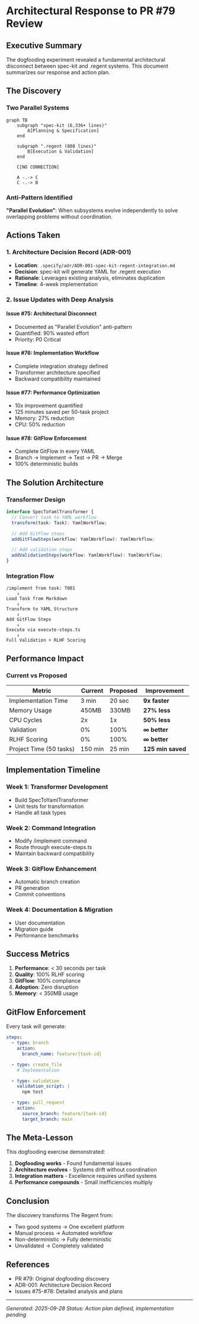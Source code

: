 # Architectural Response to PR #79 Review

## Executive Summary

The dogfooding experiment revealed a fundamental architectural disconnect between spec-kit and .regent systems. This document summarizes our response and action plan.

## The Discovery

### Two Parallel Systems
```mermaid
graph TB
    subgraph "spec-kit (6,336+ lines)"
        A[Planning & Specification]
    end

    subgraph ".regent (808 lines)"
        B[Execution & Validation]
    end

    C[NO CONNECTION]

    A -.-> C
    C -.-> B
```

### Anti-Pattern Identified
**"Parallel Evolution"**: When subsystems evolve independently to solve overlapping problems without coordination.

## Actions Taken

### 1. Architecture Decision Record (ADR-001)
- **Location**: `.specify/adr/ADR-001-spec-kit-regent-integration.md`
- **Decision**: spec-kit will generate YAML for .regent execution
- **Rationale**: Leverages existing analysis, eliminates duplication
- **Timeline**: 4-week implementation

### 2. Issue Updates with Deep Analysis

#### Issue #75: Architectural Disconnect
- Documented as "Parallel Evolution" anti-pattern
- Quantified: 90% wasted effort
- Priority: P0 Critical

#### Issue #76: Implementation Workflow
- Complete integration strategy defined
- Transformer architecture specified
- Backward compatibility maintained

#### Issue #77: Performance Optimization
- 10x improvement quantified
- 125 minutes saved per 50-task project
- Memory: 27% reduction
- CPU: 50% reduction

#### Issue #78: GitFlow Enforcement
- Complete GitFlow in every YAML
- Branch → Implement → Test → PR → Merge
- 100% deterministic builds

## The Solution Architecture

### Transformer Design
```typescript
interface SpecToYamlTransformer {
  // Convert task to YAML workflow
  transform(task: Task): YamlWorkflow;

  // Add GitFlow steps
  addGitFlowSteps(workflow: YamlWorkflow): YamlWorkflow;

  // Add validation steps
  addValidationSteps(workflow: YamlWorkflow): YamlWorkflow;
}
```

### Integration Flow
```
/implement from task: T001
    ↓
Load Task from Markdown
    ↓
Transform to YAML Structure
    ↓
Add GitFlow Steps
    ↓
Execute via execute-steps.ts
    ↓
Full Validation + RLHF Scoring
```

## Performance Impact

### Current vs Proposed
| Metric | Current | Proposed | Improvement |
|--------|---------|----------|-------------|
| Implementation Time | 3 min | 20 sec | **9x faster** |
| Memory Usage | 450MB | 330MB | **27% less** |
| CPU Cycles | 2x | 1x | **50% less** |
| Validation | 0% | 100% | **∞ better** |
| RLHF Scoring | 0% | 100% | **∞ better** |
| Project Time (50 tasks) | 150 min | 25 min | **125 min saved** |

## Implementation Timeline

### Week 1: Transformer Development
- Build SpecToYamlTransformer
- Unit tests for transformation
- Handle all task types

### Week 2: Command Integration
- Modify /implement command
- Route through execute-steps.ts
- Maintain backward compatibility

### Week 3: GitFlow Enhancement
- Automatic branch creation
- PR generation
- Commit conventions

### Week 4: Documentation & Migration
- User documentation
- Migration guide
- Performance benchmarks

## Success Metrics

1. **Performance**: < 30 seconds per task
2. **Quality**: 100% RLHF scoring
3. **GitFlow**: 100% compliance
4. **Adoption**: Zero disruption
5. **Memory**: < 350MB usage

## GitFlow Enforcement

Every task will generate:
```yaml
steps:
  - type: branch
    action:
      branch_name: feature/{task-id}

  - type: create_file
    # Implementation

  - type: validation
    validation_script: |
      npm test

  - type: pull_request
    action:
      source_branch: feature/{task-id}
      target_branch: main
```

## The Meta-Lesson

This dogfooding exercise demonstrated:
1. **Dogfooding works** - Found fundamental issues
2. **Architecture evolves** - Systems drift without coordination
3. **Integration matters** - Excellence requires unified systems
4. **Performance compounds** - Small inefficiencies multiply

## Conclusion

The discovery transforms The Regent from:
- Two good systems → One excellent platform
- Manual process → Automated workflow
- Non-deterministic → Fully deterministic
- Unvalidated → Completely validated

## References

- PR #79: Original dogfooding discovery
- ADR-001: Architecture Decision Record
- Issues #75-#78: Detailed analysis and plans

---
*Generated: 2025-09-28*
*Status: Action plan defined, implementation pending*